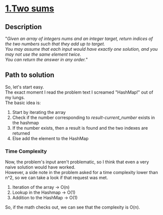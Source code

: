 # [1.Two sums](https://leetcode.com/problems/two-sum)

## Description

"*Given an array of integers nums and an integer target, return indices of the two numbers such that they add up to target.  
You may assume that each input would have exactly one solution, and you may not use the same element twice.  
You can return the answer in any order.*"

## Path to solution

So, let's start easy.  
The exact moment I read the problem text I screamed "HashMap!" out of my lungs.  
The basic idea is:  

1. Start by iterating the array  
2. Check if the number corresponding to *result*-*current_number* exists in the hashmap  
3. If the number exists, then a result is found and the two indexes are returned
4. Else add the element to the HashMap  

### Time Complexity

Now, the problem's input aren't problematic, so I think that even a very naive solution would have worked.  
However, a side note in the problem asked for a time complexity lower than n^2, so we can take a look if that request was met.

1. Iteration of the array -> O(n)  
2. Lookup in the Hashmap -> O(1)
3. Addition to the HashMap -> O(1)  

So, if the math checks out, we can see that the complexity is O(n).
